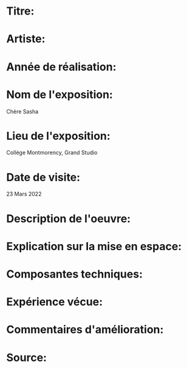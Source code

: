 
# Titre: 

 
 
# Artiste: 


# Année de réalisation: 


# Nom de l'exposition:
Chère Sasha

# Lieu de l'exposition:
Collège Montmorency, Grand Studio

# Date de visite:
23 Mars 2022

# Description de l'oeuvre:



# Explication sur la mise en espace:


# Composantes techniques:



# Expérience vécue:



# Commentaires d'amélioration:


# Source:

